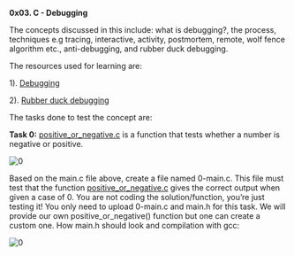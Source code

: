 **0x03. C - Debugging**

The concepts discussed in this include: what is debugging?, the process, techniques e.g tracing, interactive, activity, postmortem, remote, wolf fence algorithm etc., anti-debugging, and rubber duck debugging.

The resources used for learning are: 

1). [Debugging](https://en.wikipedia.org/wiki/Debugging)

2). [Rubber duck debugging](https://www.thoughtfulcode.com/rubber-duck-debugging-psychology/)

The tasks done to test the concept are:

**Task 0:** [positive_or_negative.c](https://github.com/Muthoni-Maryanne/alx-low_level_programming/blob/master/0x03-debugging/positive_or_negative.c)  is a function that tests whether a number is negative or positive.

![0](https://github.com/Muthoni-Maryanne/alx-low_level_programming/assets/107298263/7e517aea-e809-481b-9bcf-545a045bf7d8)

Based on the main.c file above, create a file named 0-main.c. This file must test that the function [positive_or_negative.c](https://github.com/Muthoni-Maryanne/alx-low_level_programming/blob/master/0x03-debugging/positive_or_negative.c) gives the correct output when given a case of 0. You are not coding the solution/function, you’re just testing it! 
You only need to upload 0-main.c and main.h for this task. We will provide our own positive_or_negative() function but one can create a custom one. How main.h should look and compilation with gcc:

![0](https://github.com/Muthoni-Maryanne/alx-low_level_programming/assets/107298263/48b8136c-283a-4510-b8a9-0209c131e731)


